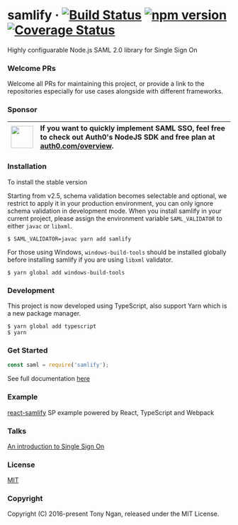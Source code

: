 # samlify &middot; [![Build Status](https://travis-ci.org/tngan/samlify.svg?branch=master)](https://travis-ci.org/tngan/samlify) [![npm version](https://img.shields.io/npm/v/samlify.svg?style=flat)](https://www.npmjs.com/package/samlify) [![Coverage Status](https://img.shields.io/coveralls/tngan/samlify/master.svg)](https://coveralls.io/github/tngan/samlify?branch=master)

Highly configuarable Node.js SAML 2.0 library for Single Sign On 

### Welcome PRs

Welcome all PRs for maintaining this project, or provide a link to the repositories especially for use cases alongside with different frameworks.

### Sponsor

| <img width="50" src="https://user-images.githubusercontent.com/83319/31722733-de95bbde-b3ea-11e7-96bf-4f4e8f915588.png"> | <div style="text-align: left;">If you want to quickly implement SAML SSO, feel free to check out Auth0's NodeJS SDK and free plan at [auth0.com/overview](https://auth0.com/overview?utm_source=GHsponsor&utm_medium=GHsponsor&utm_campaign=samlify&utm_content=auth).</div> |
|:-------------------------:|:-------------------------|

### Installation
To install the stable version

Starting from v2.5, schema validation becomes selectable and optional, we restrict to apply it in your production environment, you can only ignore schema validation in development mode. When you install samlify in your current project, please assign the environment variable `SAML_VALIDATOR` to either `javac` or `libxml`.

```console
$ SAML_VALIDATOR=javac yarn add samlify
```

For those using Windows, `windows-build-tools` should be installed globally before installing samlify if you are using `libxml` validator.

```console
$ yarn global add windows-build-tools
```

### Development
This project is now developed using TypeScript, also support Yarn which is a new package manager.

```console
$ yarn global add typescript
$ yarn
```

### Get Started
```javascript
const saml = require('samlify');
```
See full documentation [here](https://samlify.js.org/)

### Example

[react-samlify](https://github.com/passify/react-samlify) SP example powered by React, TypeScript and Webpack

### Talks

[An introduction to Single Sign On](http://www.slideshare.net/TonyNgan/an-introduction-of-single-sign-on)

### License

[MIT](LICENSE)

### Copyright

Copyright (C) 2016-present Tony Ngan, released under the MIT License.

